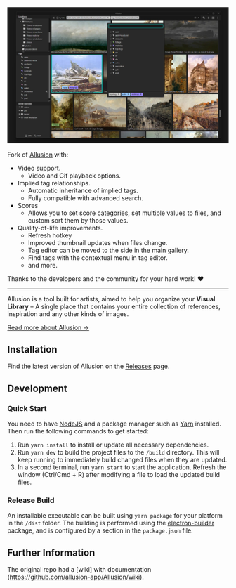 <img alt="Allusion" src="./screenshot.jpg"/>

Fork of [Allusion](https://github.com/allusion-app/Allusion/) with:
- Video support.
  - Video and Gif playback options.
- Implied tag relationships.
  - Automatic inheritance of implied tags.
  - Fully compatible with advanced search.
- Scores
  - Allows you to set score categories, set multiple values to files, and custom sort them by those values.
- Quality-of-life improvements.
  - Refresh hotkey
  - Improved thumbnail updates when files change.
  - Tag editor can be moved to the side in the main gallery.
  - Find tags with the contextual menu in tag editor.
  - and more.
        
Thanks to the developers and the community for your hard work! ❤️

---

Allusion is a tool built for artists, aimed to help you organize your **Visual Library** – A single place that contains your entire collection of references, inspiration and any other kinds of images.

[Read more about Allusion →](https://allusion-app.github.io/)

## Installation


Find the latest version of Allusion on the [Releases](https://github.com/RafaUC/Allusion/releases) page.


## Development

### Quick Start

You need to have [NodeJS](https://nodejs.org/en/download/) and a package manager such as [Yarn](https://yarnpkg.com/lang/en/docs/install/) installed.
Then run the following commands to get started:

1. Run `yarn install` to install or update all necessary dependencies.
2. Run `yarn dev` to build the project files to the `/build` directory. This will keep running to immediately build changed files when they are updated.
3. In a second terminal, run `yarn start` to start the application. Refresh the window (Ctrl/Cmd + R) after modifying a file to load the updated build files.

### Release Build

An installable executable can be built using `yarn package` for your platform in the `/dist` folder. The building is performed using the [electron-builder](https://www.electron.build/) package, and is configured by a section in the `package.json` file.

## Further Information

The original repo had a [wiki] with documentation (https://github.com/allusion-app/Allusion/wiki).
